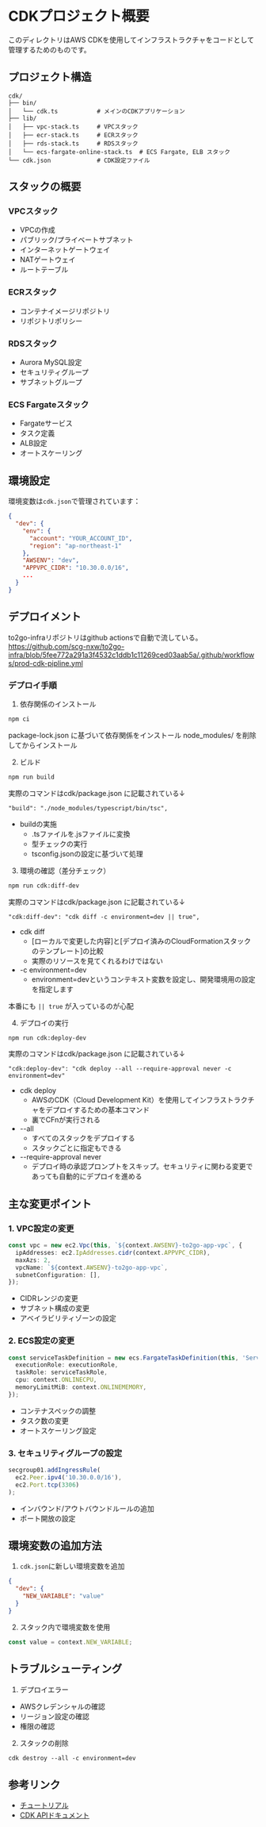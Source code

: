 # CDKプロジェクト概要

このディレクトリはAWS CDKを使用してインフラストラクチャをコードとして管理するためのものです。

## プロジェクト構造

```
cdk/
├── bin/
│   └── cdk.ts           # メインのCDKアプリケーション
├── lib/
│   ├── vpc-stack.ts     # VPCスタック
│   ├── ecr-stack.ts     # ECRスタック
│   ├── rds-stack.ts     # RDSスタック
│   └── ecs-fargate-online-stack.ts  # ECS Fargate, ELB スタック
└── cdk.json             # CDK設定ファイル
```

## スタックの概要

### VPCスタック
- VPCの作成
- パブリック/プライベートサブネット
- インターネットゲートウェイ
- NATゲートウェイ
- ルートテーブル

### ECRスタック
- コンテナイメージリポジトリ
- リポジトリポリシー

### RDSスタック
- Aurora MySQL設定
- セキュリティグループ
- サブネットグループ

### ECS Fargateスタック
- Fargateサービス
- タスク定義
- ALB設定
- オートスケーリング

## 環境設定

環境変数は`cdk.json`で管理されています：

```json
{
  "dev": {
    "env": {
      "account": "YOUR_ACCOUNT_ID",
      "region": "ap-northeast-1"
    },
    "AWSENV": "dev",
    "APPVPC_CIDR": "10.30.0.0/16",
    ...
  }
}
```

## デプロイメント
to2go-infraリポジトリはgithub actionsで自動で流している。
https://github.com/scg-nxw/to2go-infra/blob/5fee772a291a3f4532c1ddb1c11269ced03aab5a/.github/workflows/prod-cdk-pipline.yml

### デプロイ手順

1. 依存関係のインストール
```bash
npm ci
```
package-lock.json に基づいて依存関係をインストール
node_modules/ を削除してからインストール

2. ビルド
```bash
npm run build
```
実際のコマンドはcdk/package.json に記載されている↓
```
"build": "./node_modules/typescript/bin/tsc",
```

- buildの実施
  - .tsファイルを.jsファイルに変換
  - 型チェックの実行
  - tsconfig.jsonの設定に基づいて処理

3. 環境の確認（差分チェック）
```bash
npm run cdk:diff-dev
```
実際のコマンドはcdk/package.json に記載されている↓
```
"cdk:diff-dev": "cdk diff -c environment=dev || true",
```

- cdk diff
  - [ローカルで変更した内容]と[デプロイ済みのCloudFormationスタックのテンプレート]の比較
  - 実際のリソースを見てくれるわけではない
- -c environment=dev
  - environment=devというコンテキスト変数を設定し、開発環境用の設定を指定します

本番にも `|| true` が入っているのが心配

4. デプロイの実行
```bash
npm run cdk:deploy-dev
```
実際のコマンドはcdk/package.json に記載されている↓
```
"cdk:deploy-dev": "cdk deploy --all --require-approval never -c environment=dev"
```
- cdk deploy
  - AWSのCDK（Cloud Development Kit）を使用してインフラストラクチャをデプロイするための基本コマンド
  - 裏でCFnが実行される
- --all
  - すべてのスタックをデプロイする
  - スタックごとに指定もできる
- --require-approval never
  - デプロイ時の承認プロンプトをスキップ。セキュリティに関わる変更であっても自動的にデプロイを進める

## 主な変更ポイント

### 1. VPC設定の変更
```typescript
const vpc = new ec2.Vpc(this, `${context.AWSENV}-to2go-app-vpc`, {
  ipAddresses: ec2.IpAddresses.cidr(context.APPVPC_CIDR),
  maxAzs: 2,
  vpcName: `${context.AWSENV}-to2go-app-vpc`,
  subnetConfiguration: [],
});
```

- CIDRレンジの変更
- サブネット構成の変更
- アベイラビリティゾーンの設定

### 2. ECS設定の変更
```typescript
const serviceTaskDefinition = new ecs.FargateTaskDefinition(this, 'ServiceTaskDefinition', {
  executionRole: executionRole,
  taskRole: serviceTaskRole,
  cpu: context.ONLINECPU,
  memoryLimitMiB: context.ONLINEMEMORY,
});
```

- コンテナスペックの調整
- タスク数の変更
- オートスケーリング設定

### 3. セキュリティグループの設定
```typescript
secgroup01.addIngressRule(
  ec2.Peer.ipv4('10.30.0.0/16'),
  ec2.Port.tcp(3306)
);
```

- インバウンド/アウトバウンドルールの追加
- ポート開放の設定

## 環境変数の追加方法

1. `cdk.json`に新しい環境変数を追加
```json
{
  "dev": {
    "NEW_VARIABLE": "value"
  }
}
```

2. スタック内で環境変数を使用
```typescript
const value = context.NEW_VARIABLE;
```

## トラブルシューティング

1. デプロイエラー
- AWSクレデンシャルの確認
- リージョン設定の確認
- 権限の確認

2. スタックの削除
```bash:README.md
cdk destroy --all -c environment=dev
```

## 参考リンク

- [チュートリアル](https://docs.aws.amazon.com/ja_jp/cdk/v2/guide/hello_world.html#hello_world_create)
- [CDK APIドキュメント](https://docs.aws.amazon.com/cdk/api/v2/docs/aws-construct-library.html)
